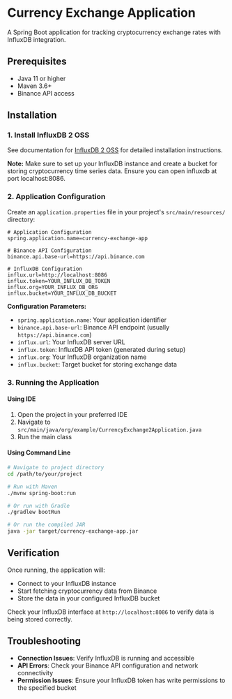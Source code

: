 # Currency Exchange Application

A Spring Boot application for tracking cryptocurrency exchange rates with InfluxDB integration.

## Prerequisites

- Java 11 or higher
- Maven 3.6+
- Binance API access

## Installation

### 1. Install InfluxDB 2 OSS

See documentation for [InfluxDB 2 OSS](https://docs.influxdata.com/influxdb/v2.7/install/) for detailed installation instructions.

**Note:**
Make sure to set up your InfluxDB instance and create a bucket for storing cryptocurrency time series data. Ensure you can open influxdb at port localhost:8086.

### 2. Application Configuration

Create an `application.properties` file in your project's `src/main/resources/` directory:

```properties
# Application Configuration
spring.application.name=currency-exchange-app

# Binance API Configuration
binance.api.base-url=https://api.binance.com

# InfluxDB Configuration
influx.url=http://localhost:8086
influx.token=YOUR_INFLUX_DB_TOKEN
influx.org=YOUR_INFLUX_DB_ORG
influx.bucket=YOUR_INFLUX_DB_BUCKET
```
 
**Configuration Parameters:**
- `spring.application.name`: Your application identifier
- `binance.api.base-url`: Binance API endpoint (usually `https://api.binance.com`)
- `influx.url`: Your InfluxDB server URL
- `influx.token`: InfluxDB API token (generated during setup)
- `influx.org`: Your InfluxDB organization name
- `influx.bucket`: Target bucket for storing exchange data

### 3. Running the Application

#### Using IDE
1. Open the project in your preferred IDE
2. Navigate to `src/main/java/org/example/CurrencyExchange2Application.java`
3. Run the main class

#### Using Command Line
```bash
# Navigate to project directory
cd /path/to/your/project

# Run with Maven
./mvnw spring-boot:run

# Or run with Gradle
./gradlew bootRun

# Or run the compiled JAR
java -jar target/currency-exchange-app.jar
```

## Verification

Once running, the application will:
- Connect to your InfluxDB instance
- Start fetching cryptocurrency data from Binance
- Store the data in your configured InfluxDB bucket

Check your InfluxDB interface at `http://localhost:8086` to verify data is being stored correctly.

## Troubleshooting

- **Connection Issues**: Verify InfluxDB is running and accessible
- **API Errors**: Check your Binance API configuration and network connectivity
- **Permission Issues**: Ensure your InfluxDB token has write permissions to the specified bucket